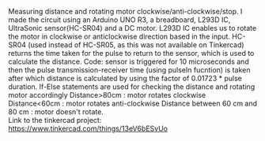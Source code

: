 Measuring distance and rotating motor clockwise/anti-clockwise/stop.
I made the circuit using an Arduino UNO R3, a breadboard, L293D IC, UltraSonic sensor(HC-SR04) and a DC motor.
L293D IC enables us to rotate the motor in clockwise or anticlockwise direction based in the input.
HC-SR04 (used instead of HC-SR05, as this was not available on Tinkercad) returns the time taken for the pulse to return to the sensor, which is used to calculate the distance.
Code: 
sensor is triggered for 10 microseconds and then the pulse transmission-receiver time (using pulseIn fucntion) is taken after which distance is calculated by using the factor of 0.01723 * pulse duration.
If-Else statements are used for checking the distance and rotating motor accordingly
	Distance>80cm : motor rotates clockwise
	Distance<60cm : motor rotates anti-clockwise
	Distance between 60 cm and 80 cm : motor doesn't rotate.  
Link to the tinkercad project: https://www.tinkercad.com/things/13eV6bESvUo
